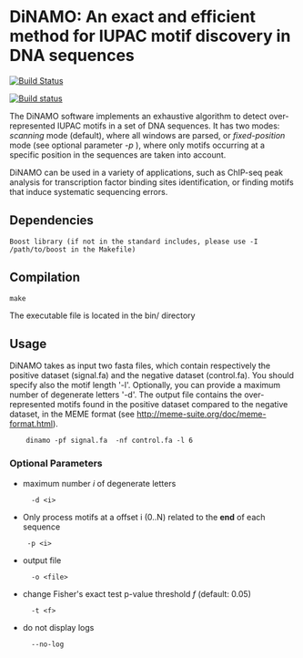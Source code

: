 # DiNAMO: An exact and efficient method for IUPAC motif discovery in DNA sequences

[![Build Status](https://travis-ci.org/bonsai-team/DiNAMO.svg?branch=master)](https://travis-ci.org/bonsai-team/DiNAMO)

[![Build status](https://ci.appveyor.com/api/projects/status/a9powubl5mqeigvt?svg=true)](https://ci.appveyor.com/project/chadisaad/dinamo)

The DiNAMO software implements an exhaustive algorithm to detect over-represented IUPAC motifs in a set of DNA sequences. It has two modes: *scanning* mode (default), where all windows are parsed, or *fixed-position* mode (see optional parameter *-p* ), where only motifs occurring at a specific position in the sequences are taken into account.  

DiNAMO can be used in a variety of applications, such as ChIP-seq peak analysis for transcription factor binding sites identification, or finding motifs that induce systematic sequencing errors.

## Dependencies

    Boost library (if not in the standard includes, please use -I /path/to/boost in the Makefile)


## Compilation
    make

The executable file is located in the bin/ directory

## Usage

DiNAMO takes as input two fasta files, which contain respectively the positive dataset (signal.fa) and the negative dataset (control.fa). You should specify also the motif length '-l'. Optionally, you can provide a maximum number of degenerate letters '-d'. The output file contains the over-represented motifs found in the positive dataset compared to the negative dataset, in the MEME format (see http://meme-suite.org/doc/meme-format.html).

        dinamo -pf signal.fa  -nf control.fa -l 6

### Optional Parameters


* maximum number *i* of degenerate letters

        -d <i>

*  Only process motifs at a offset i (0..N)  related to the **end** of each sequence

        -p <i>

* output file

        -o <file>

* change Fisher's exact test p-value threshold *f* (default: 0.05)

        -t <f>

* do not display logs

        --no-log
